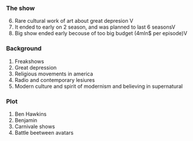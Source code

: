 ### The show
6. Rare cultural work of art about great depresion  V
7. It ended to early on 2 season, and was planned to last 6 seasonsV
8. Big show ended early becouse of too big budget (4mln$ per episode)V

### Background
1. Freakshows
2. Great depression
3. Religious movements in america
4. Radio and contemporary lesiures
5. Modern culture and spirit of modernism and believing in supernatural

### Plot
1. Ben Hawkins
2. Benjamin
3. Carnivale shows
4. Battle beetween avatars

